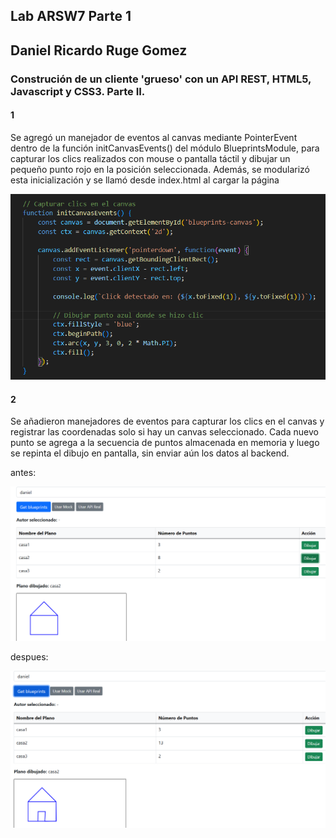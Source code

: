 ## Lab ARSW7 Parte 1

## Daniel Ricardo Ruge Gomez

### Construción de un cliente 'grueso' con un API REST, HTML5, Javascript y CSS3. Parte II.


#### 1

Se agregó un manejador de eventos al canvas mediante PointerEvent dentro de la función initCanvasEvents() del módulo BlueprintsModule, para capturar los clics realizados con mouse o pantalla táctil y dibujar un pequeño punto rojo en la posición seleccionada. Además, se modularizó esta inicialización y se llamó desde index.html al cargar la página

![alt text](./Back/img/media/image.png)

#### 2

Se añadieron manejadores de eventos para capturar los clics en el canvas y registrar las coordenadas solo si hay un canvas seleccionado. Cada nuevo punto se agrega a la secuencia de puntos almacenada en memoria y luego se repinta el dibujo en pantalla, sin enviar aún los datos al backend.

antes:

![alt text](./Back/img/media/image2.png)

despues:

![alt text](./Back/img/media/image3.png)